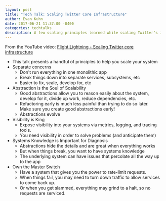 ```yaml
---
layout: post
title: "Tech Talk: Scaling Twitter Core Infrastructure"
author: Evan Kuhn
date: 2017-06-21 11:37:00 -0400
categories: techtalks
description: A few scaling principles learned while scaling Twitter's infrastructure.
---
```


From the YouTube video: [Flight Lightning - Scaling Twitter core infrastructure](https://www.youtube.com/watch?v=6OvrFkLSoZ0)

- This talk presents a handful of principles to help you scale your system
- Separate concerns
  - Don't run everything in one monolithic app
  - Break things down into separate services, subsystems, etc
  - Easier to fix, scale, develop for, etc
- Abstraction is the Soul of Scalability
  - Good abstractions allow you to reason easily about the system, develop for it, divide up work, reduce dependencies, etc.
  - Refactoring early is much less painful than trying to do so later.  Make sure you create good abstractions early!
  - Abstractions evolve
- Visibility is King
  - Expose visibility into your systems via metrics, logging, and tracing tools.
  - You need visibility in order to solve problems (and anticipate them)
- Systems Knowledge is Important for Diagnosis
  - Abstractions hide the details and are great when everything works
  - But when things break, you want to have systems knowledge
  - The underlying system can have issues that percolate all the way up to the app
- Own the Master Switch
  - Have a system that gives you the power to rate-limit requests.
  - When things fail, you may need to turn down traffic to allow services to come back up.
  - Or when you get slammed, everything may grind to a halt, so no requests are serviced.
